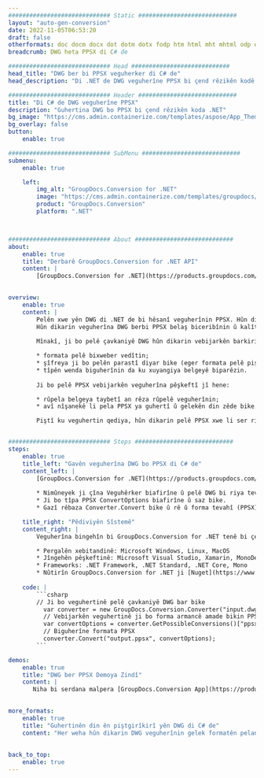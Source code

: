 ```yaml
---
############################# Static ############################
layout: "auto-gen-conversion"
date: 2022-11-05T06:53:20
draft: false
otherformats: doc docm docx dot dotm dotx fodp htm html mht mhtml odp odt otp pot potm potx pps ppsm ppsx ppt pptm pptx rtf
breadcrumb: DWG heta PPSX di C# de

############################# Head ############################
head_title: "DWG ber bi PPSX veguherker di C# de"
head_description: "Di .NET de DWG veguherîne PPSX bi çend rêzikên kodê. API-a Veguheztina Belgeya GroupDocs bikar bînin da ku zêdetirî 160 formatên pelan veguherînin."

############################# Header ############################
title: "Di C# de DWG veguherîne PPSX"
description: "Guhertina DWG bo PPSX bi çend rêzikên koda .NET"
bg_image: "https://cms.admin.containerize.com/templates/aspose/App_Themes/V3/images/bg/header1.png"
bg_overlay: false
button:
    enable: true

############################# SubMenu ############################
submenu:
    enable: true

    left:
        img_alt: "GroupDocs.Conversion for .NET"
        image: "https://cms.admin.containerize.com/templates/groupdocs/images/product-logos/90x90-noborder/groupdocs-conversion-net.png"
        product: "GroupDocs.Conversion"
        platform: ".NET"



############################# About ############################
about:
    enable: true
    title: "Derbarê GroupDocs.Conversion for .NET API"
    content: |
        [GroupDocs.Conversion for .NET](https://products.groupdocs.com/conversion/net/) dikare ji bo veguherandina Microsoft Word, Excel, PowerPoint, PDF, Visio û formên din were bikar anîn. GroupDocs.Conversion API-yek serbixwe ye ku ji bo pergalên paşîn û hundurîn ên ku performansa bilind hewce ye re maqûl e. Ew bi nermalava wekî Microsoft an Open Office ve girêdayî nîne.
    

overview:
    enable: true
    content: |
        Pelên xwe yên DWG di .NET de bi hêsanî veguherînin PPSX. Hûn dikarin tenê çend rêzikên kodê yên C# li her platformek bijartina xwe wekî Windows, Linux, macOS bikar bînin.
        Hûn dikarin veguherîna DWG berbi PPSX belaş biceribînin û kalîteya encamên veguhertinê binirxînin. Li gel senaryoyên guherandina pelan ên hêsan, hûn dikarin vebijarkên pêşkeftîtir ji bo barkirina pelê çavkaniya DWG û ji bo hilanîna encam PPSX biceribînin. 
        
        Mînakî, ji bo pelê çavkaniyê DWG hûn dikarin vebijarkên barkirinê yên jêrîn bikar bînin:

        * formata pelê bixweber vedîtin;
        * şîfreya ji bo pelên parastî diyar bike (eger formata pelê piştgirî dike);
        * tîpên wenda biguherînin da ku xuyangiya belgeyê biparêzin.
        
        Ji bo pelê PPSX vebijarkên veguherîna pêşkeftî jî hene:

        * rûpela belgeya taybetî an rêza rûpelê veguherînin;
        * avî nîşanekê li pela PPSX ya guhertî û gelekên din zêde bike.

        Piştî ku veguhertin qediya, hûn dikarin pelê PPSX xwe li ser riya pelê ya herêmî hilînin an depoyek sêyemîn mîna FTP, Amazon S3, Google Drive, Dropbox hwd. Ji kerema xwe bala xwe bidin - hûn DWG veguherînin {{ TO}} ne hewce ye ku nermalava zêde hatî saz kirin - mîna MS Office, Open Office, Adobe Acrobat Reader hwd.


############################# Steps ############################
steps:
    enable: true
    title_left: "Gavên veguherîna DWG bo PPSX di C# de"
    content_left: |
        [GroupDocs.Conversion for .NET](https://products.groupdocs.com/conversion/net/) ji pêşdebiran re hêsantir dike ku pelek DWG bi çend rêzikên kodê veguherînin PPSX.
        
        * Nimûneyek ji çîna Veguhêrker biafirîne û pelê DWG bi riya tevahî peyda bike
        * Ji bo tîpa PPSX ConvertOptions biafirîne û saz bike.
        * Gazî rêbaza Converter.Convert bike û rê û forma tevahî (PPSX) wekî parametre derbas bike.

    title_right: "Pêdiviyên Sîstemê"
    content_right: |
        Veguherîna bingehîn bi GroupDocs.Conversion for .NET tenê bi çend gavên hêsan dikare were kirin. API-yên me li ser hemî platformên sereke û pergalên xebitandinê têne piştgirî kirin. Berî ku hûn koda jêrîn bicîh bikin, pê ewle bine ku we şertên jêrîn li ser pergala we hatine saz kirin.

        * Pergalên xebitandinê: Microsoft Windows, Linux, MacOS
        * Jîngehên pêşkeftinê: Microsoft Visual Studio, Xamarin, MonoDevelop
        * Frameworks: .NET Framework, .NET Standard, .NET Core, Mono
        * Nûtirîn GroupDocs.Conversion for .NET ji [Nuget](https://www.nuget.org/packages/groupdocs.conversion) bistînin
         
    code: |
        ```csharp    
        // Ji bo veguhertinê pelê çavkaniyê DWG bar bike
          var converter = new GroupDocs.Conversion.Converter("input.dwg");
          // Vebijarkên veguhertinê ji bo forma armancê amade bikin PPSX
          var convertOptions = converter.GetPossibleConversions()["ppsx"].ConvertOptions;
          // Biguherîne formata PPSX
          converter.Convert("output.ppsx", convertOptions);
        ```

demos:
    enable: true
    title: "DWG ber PPSX Demoya Zindî"
    content: |
       Niha bi serdana malpera [GroupDocs.Conversion App](https://products.groupdocs.app/conversion/family) DWG veguherînin PPSX. Demoya serhêl xwedî avantajên jêrîn e
          

more_formats:
    enable: true
    title: "Guhertinên din ên piştgirîkirî yên DWG di C# de"
    content: "Her weha hûn dikarin DWG veguherînin gelek formatên pelan ên din. Ji kerema xwe lîsteya jêrîn bibînin."
       
       
back_to_top:
    enable: true
---
```

